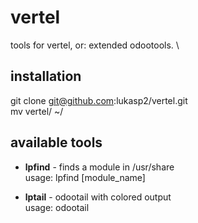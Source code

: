 # vertel
tools for vertel, or: extended odootools. \

## installation
git clone git@github.com:lukasp2/vertel.git \
mv vertel/ ~/

## available tools
* **lpfind** - finds a module in /usr/share \
usage: lpfind \[module_name\]

* **lptail** - odootail with colored output \
usage: odootail
